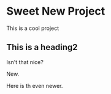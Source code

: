# Sweet New Project

This is a cool project

## This is a heading2

Isn't that nice?

New.

Here is th even newer.